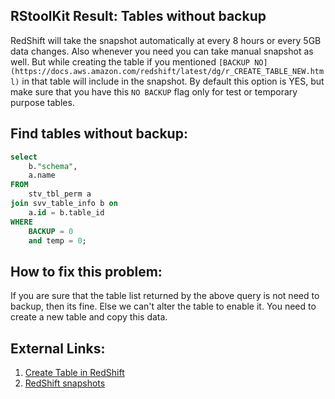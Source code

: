 
## RStoolKit Result: Tables without backup

RedShift will take the snapshot automatically at every 8 hours or every 5GB data changes. Also whenever you need you can take manual snapshot as well. But while creating the table if you mentioned `[BACKUP NO](https://docs.aws.amazon.com/redshift/latest/dg/r_CREATE_TABLE_NEW.html)` in that table will include in the snapshot. By default this option is YES, but make sure that you have this `NO BACKUP` flag only for test or temporary purpose tables. 

## Find tables without backup:

```sql
select
	b."schema",
	a.name
FROM
	stv_tbl_perm a
join svv_table_info b on
	a.id = b.table_id
WHERE
	BACKUP = 0
	and temp = 0;
```

## How to fix this problem:

If you are sure that the table list returned by the above query is not need to backup, then its fine. Else we can't alter the table to enable it. You need to create a new table and copy this data.

## External Links:

1. [Create Table in RedShift](https://docs.aws.amazon.com/redshift/latest/dg/r_CREATE_TABLE_NEW.html)
2. [RedShift snapshots](https://docs.aws.amazon.com/redshift/latest/mgmt/working-with-snapshots.html)